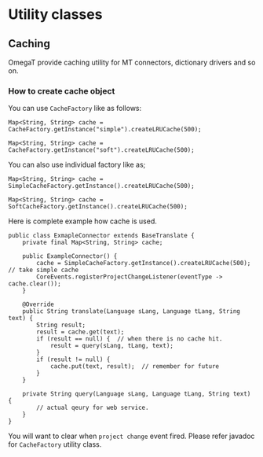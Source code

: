 # Utility classes

## Caching 

OmegaT provide caching utility for MT connectors, dictionary drivers and so on.

### How to create cache object

You can use `CacheFactory` like as follows:

    Map<String, String> cache = CacheFactory.getInstance("simple").createLRUCache(500);

    Map<String, String> cache = CacheFactory.getInstance("soft").createLRUCache(500);


You can also use individual factory like as;

    Map<String, String> cache = SimpleCacheFactory.getInstance().createLRUCache(500);
    
    Map<String, String> cache = SoftCacheFactory.getInstance().createLRUCache(500);


Here is complete example how cache is used.


    public class ExmapleConnector extends BaseTranslate {
        private final Map<String, String> cache;

        public ExampleConnector() {
            cache = SimpleCacheFactory.getInstance().createLRUCache(500);  // take simple cache
            CoreEvents.registerProjectChangeListener(eventType -> cache.clear());
        }

        @Override
        public String translate(Language sLang, Language tLang, String text) {
            String result;
            result = cache.get(text);
            if (result == null) {  // when there is no cache hit.
                result = query(sLang, tLang, text);
            }
            if (result != null) {
                cache.put(text, result);  // remember for future
            }
        }

        private String query(Language sLang, Language tLang, String text) {
            // actual qeury for web service.
        }
    }

You will want to clear when `project change` event fired. Please refer javadoc for `CacheFactory` utility class.
